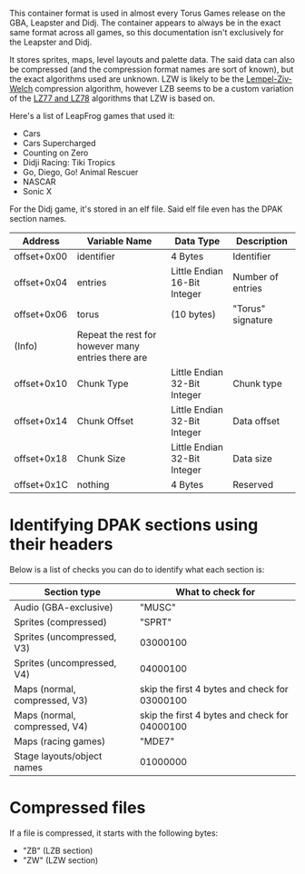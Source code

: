 This container format is used in almost every Torus Games release on the GBA, Leapster and Didj. The container appears to always be in the exact same format across all games, so this documentation isn't exclusively for the Leapster and Didj.

It stores sprites, maps, level layouts and palette data. The said data can also be compressed (and the compression format names are sort of known), but the exact algorithms used are unknown. LZW is likely to be the [Lempel-Ziv-Welch](https://en.wikipedia.org/wiki/Lempel%E2%80%93Ziv%E2%80%93Welch) compression algorithm, however LZB seems to be a custom variation of the [LZ77 and LZ78](https://en.wikipedia.org/wiki/LZ77_and_LZ78) algorithms that LZW is based on.

Here's a list of LeapFrog games that used it:
- Cars
- Cars Supercharged
- Counting on Zero
- Didji Racing: Tiki Tropics
- Go, Diego, Go! Animal Rescuer
- NASCAR
- Sonic X

For the Didj game, it's stored in an elf file. Said elf file even has the DPAK section names.

| Address                        | Variable Name        | Data Type                         | Description                       |
|--------------------------------|----------------------|-----------------------------------|-----------------------------------|
| offset+0x00                    | identifier           | 4 Bytes                           | Identifier                        |
| offset+0x04                    | entries              | Little Endian 16-Bit Integer      | Number of entries                 |
| offset+0x06                    | torus                | (10 bytes)                        | "Torus" signature                 |
| (Info)                         | Repeat the rest for however many entries there are
| offset+0x10                    | Chunk Type           | Little Endian 32-Bit Integer      | Chunk type                        |
| offset+0x14                    | Chunk Offset         | Little Endian 32-Bit Integer      | Data offset                       |
| offset+0x18                    | Chunk Size           | Little Endian 32-Bit Integer      | Data size                         |
| offset+0x1C                    | nothing              | 4 Bytes                           | Reserved                          |

# Identifying DPAK sections using their headers
Below is a list of checks you can do to identify what each section is:

| Section type | What to check for |
|--------------------------------|----------------------|
| Audio (GBA-exclusive) | "MUSC" |
| Sprites (compressed) | "SPRT" |
| Sprites (uncompressed, V3) | 03000100 |
| Sprites (uncompressed, V4) | 04000100 |
| Maps (normal, compressed, V3) | skip the first 4 bytes and check for 03000100 |
| Maps (normal, compressed, V4) | skip the first 4 bytes and check for 04000100 |
| Maps (racing games) | "MDE7" |
| Stage layouts/object names | 01000000 |

# Compressed files
If a file is compressed, it starts with the following bytes:
- "ZB" (LZB section)
- "ZW" (LZW section)
